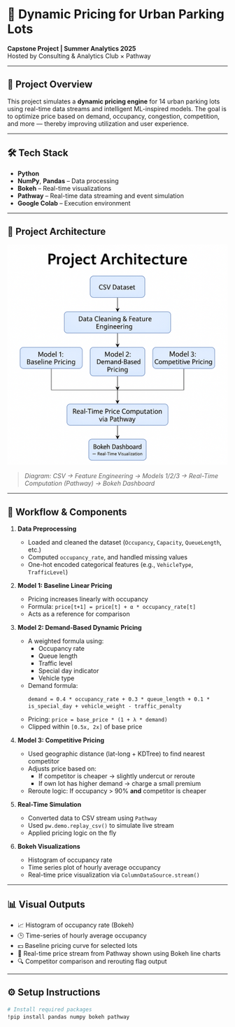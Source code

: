 # 🚗 Dynamic Pricing for Urban Parking Lots

**Capstone Project | Summer Analytics 2025**  
Hosted by Consulting & Analytics Club × Pathway

---

## 📌 Project Overview

This project simulates a **dynamic pricing engine** for 14 urban parking lots using real-time data streams and intelligent ML-inspired models. The goal is to optimize price based on demand, occupancy, congestion, competition, and more — thereby improving utilization and user experience.

---

## 🛠️ Tech Stack

- **Python**
- **NumPy**, **Pandas** – Data processing
- **Bokeh** – Real-time visualizations
- **Pathway** – Real-time data streaming and event simulation
- **Google Colab** – Execution environment

---

## 🧱 Project Architecture

![Architecture Diagram](assets/architecture.png)

> *Diagram: CSV → Feature Engineering → Models 1/2/3 → Real-Time Computation (Pathway) → Bokeh Dashboard*

---

## 🔄 Workflow & Components

1. **Data Preprocessing**
   - Loaded and cleaned the dataset (`Occupancy`, `Capacity`, `QueueLength`, etc.)
   - Computed `occupancy_rate`, and handled missing values
   - One-hot encoded categorical features (e.g., `VehicleType`, `TrafficLevel`)

2. **Model 1: Baseline Linear Pricing**
   - Pricing increases linearly with occupancy
   - Formula: `price[t+1] = price[t] + α * occupancy_rate[t]`
   - Acts as a reference for comparison

3. **Model 2: Demand-Based Dynamic Pricing**
   - A weighted formula using:
     - Occupancy rate
     - Queue length
     - Traffic level
     - Special day indicator
     - Vehicle type
   - Demand formula:
     ```
     demand = 0.4 * occupancy_rate + 0.3 * queue_length + 0.1 * is_special_day + vehicle_weight - traffic_penalty
     ```
   - Pricing: `price = base_price * (1 + λ * demand)`
   - Clipped within `[0.5x, 2x]` of base price

4. **Model 3: Competitive Pricing**
   - Used geographic distance (lat-long + KDTree) to find nearest competitor
   - Adjusts price based on:
     - If competitor is cheaper → slightly undercut or reroute
     - If own lot has higher demand → charge a small premium
   - Reroute logic: If occupancy > 90% **and** competitor is cheaper

5. **Real-Time Simulation**
   - Converted data to CSV stream using `Pathway`
   - Used `pw.demo.replay_csv()` to simulate live stream
   - Applied pricing logic on the fly

6. **Bokeh Visualizations**
   - Histogram of occupancy rate
   - Time series plot of hourly average occupancy
   - Real-time price visualization via `ColumnDataSource.stream()`

---

## 📊 Visual Outputs

- 📈 Histogram of occupancy rate (Bokeh)
- 🕒 Time-series of hourly average occupancy
- 💵 Baseline pricing curve for selected lots
- 🔁 Real-time price stream from Pathway shown using Bokeh line charts
- 🔍 Competitor comparison and rerouting flag output

---

## ⚙️ Setup Instructions

```bash
# Install required packages
!pip install pandas numpy bokeh pathway

